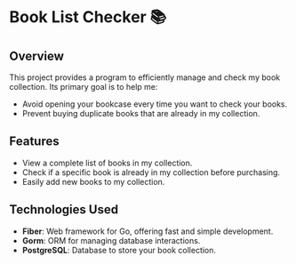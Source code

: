 # Book List Checker 📚


## Overview
This project provides a program to efficiently manage and check my book collection. Its primary goal is to help me:
- Avoid opening your bookcase every time you want to check your books.
- Prevent buying duplicate books that are already in my collection.

## Features
- View a complete list of books in my collection.
- Check if a specific book is already in my collection before purchasing.
- Easily add new books to my collection.

## Technologies Used
- **Fiber**: Web framework for Go, offering fast and simple development.
- **Gorm**: ORM for managing database interactions.
- **PostgreSQL**: Database to store your book collection.










